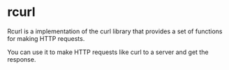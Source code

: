 # rcurl
Rcurl is a implementation of the curl library  that provides a set of functions for making HTTP requests.

You can use it to make HTTP requests like curl to a server and get the response.